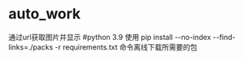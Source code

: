 # auto_work
通过url获取图片并显示
#python 3.9
使用
pip install --no-index --find-links=./packs -r requirements.txt 
命令离线下载所需要的包